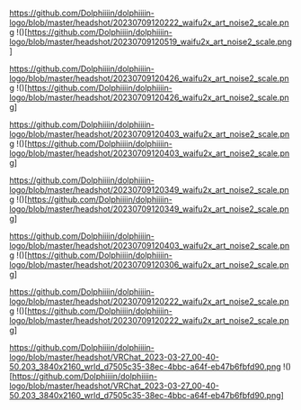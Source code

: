 https://github.com/Dolphiiiin/dolphiiiin-logo/blob/master/headshot/20230709120222_waifu2x_art_noise2_scale.png
!()[https://github.com/Dolphiiiin/dolphiiiin-logo/blob/master/headshot/20230709120519_waifu2x_art_noise2_scale.png]

https://github.com/Dolphiiiin/dolphiiiin-logo/blob/master/headshot/20230709120426_waifu2x_art_noise2_scale.png
!()[https://github.com/Dolphiiiin/dolphiiiin-logo/blob/master/headshot/20230709120426_waifu2x_art_noise2_scale.png]

https://github.com/Dolphiiiin/dolphiiiin-logo/blob/master/headshot/20230709120403_waifu2x_art_noise2_scale.png
!()[https://github.com/Dolphiiiin/dolphiiiin-logo/blob/master/headshot/20230709120403_waifu2x_art_noise2_scale.png]

https://github.com/Dolphiiiin/dolphiiiin-logo/blob/master/headshot/20230709120349_waifu2x_art_noise2_scale.png
!()[https://github.com/Dolphiiiin/dolphiiiin-logo/blob/master/headshot/20230709120349_waifu2x_art_noise2_scale.png]

https://github.com/Dolphiiiin/dolphiiiin-logo/blob/master/headshot/20230709120403_waifu2x_art_noise2_scale.png
!()[https://github.com/Dolphiiiin/dolphiiiin-logo/blob/master/headshot/20230709120306_waifu2x_art_noise2_scale.png]

https://github.com/Dolphiiiin/dolphiiiin-logo/blob/master/headshot/20230709120222_waifu2x_art_noise2_scale.png
!()[https://github.com/Dolphiiiin/dolphiiiin-logo/blob/master/headshot/20230709120222_waifu2x_art_noise2_scale.png]

https://github.com/Dolphiiiin/dolphiiiin-logo/blob/master/headshot/VRChat_2023-03-27_00-40-50.203_3840x2160_wrld_d7505c35-38ec-4bbc-a64f-eb47b6fbfd90.png
!()[https://github.com/Dolphiiiin/dolphiiiin-logo/blob/master/headshot/VRChat_2023-03-27_00-40-50.203_3840x2160_wrld_d7505c35-38ec-4bbc-a64f-eb47b6fbfd90.png]
